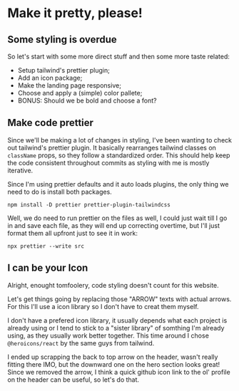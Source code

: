 # Make it pretty, please!

## Some styling is overdue

So let's start with some more direct stuff and then some more taste related:

- Setup tailwind's prettier plugin;
- Add an icon package;
- Make the landing page responsive;
- Choose and apply a (simple) color pallete;
- BONUS: Should we be bold and choose a font?

## Make code prettier

Since we'll be making a lot of changes in styling, I've been wanting to check out tailwind's prettier plugin. It basically rearranges tailwind classes on `className` props, so they follow a standardized order. This should help keep the code consistent throughout commits as styling with me is mostly iterative.

Since I'm using prettier defaults and it auto loads plugins, the only thing we need to do is install both packages.

```
npm install -D prettier prettier-plugin-tailwindcss
```

Well, we do need to run prettier on the files as well, I could just wait till I go in and save each file, as they will end up correcting overtime, but I'll just format them all upfront just to see it in work:

```
npx prettier --write src
```

## I can be your Icon

Alright, enought tomfoolery, code styling doesn't count for this website.

Let's get things going by replacing those "ARROW" texts with actual arrows. For this I'll use a icon library so I don't have to creat them myself.

I don't have a prefered icon library, it usually depends what each project is already using or I tend to stick to a "sister library" of somthing I'm already using, as they usually work better together. This time around I chose `@heroicons/react` by the same guys from tailwind.

I ended up scrapping the back to top arrow on the header, wasn't really fitting there IMO, but the downward one on the hero section looks great! Since we removed the arrow, I think a quick github icon link to the ol' profile on the header can be useful, so let's do that.
